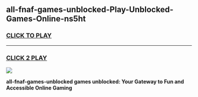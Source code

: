 
## all-fnaf-games-unblocked-Play-Unblocked-Games-Online-ns5ht
<h3>
<a href="https://premium76.site?title=all-fnaf-games-unblocked&ref=24A">CLICK TO PLAY</a></h3>
<hr>

<h3>
<a href="https://premium76.site?title=all-fnaf-games-unblocked&ref=24A">CLICK 2 PLAY</a>
  
</h3>

<a href="https://premium76.site?title=all-fnaf-games-unblocked&ref=24A"><img src="https://clearcache.store/games.png"></a>


**all-fnaf-games-unblocked games unblocked: Your Gateway to Fun and Accessible Online Gaming**
